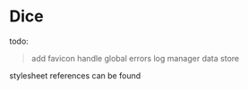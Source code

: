 # Dice
todo: 
> add favicon
> handle global errors
> log manager
> data store

stylesheet references  can be found